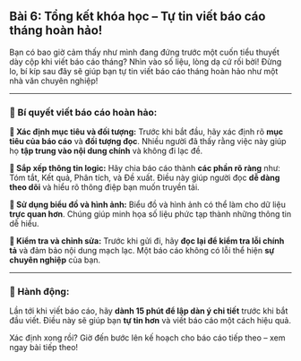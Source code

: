 ## Bài 6: Tổng kết khóa học – Tự tin viết báo cáo tháng hoàn hảo!

Bạn có bao giờ cảm thấy như mình đang đứng trước một cuốn tiểu thuyết dày cộp khi viết báo cáo tháng? Nhìn vào số liệu, lòng dạ cứ rối bời! Đừng lo, bí kíp sau đây sẽ giúp bạn tự tin viết báo cáo tháng hoàn hảo như một nhà văn chuyên nghiệp!

---

### 📌 Bí quyết viết báo cáo hoàn hảo:

**🔹 Xác định mục tiêu và đối tượng:**
Trước khi bắt đầu, hãy xác định rõ **mục tiêu của báo cáo** và **đối tượng đọc**. Nhiều người đã thấy rằng việc này giúp họ **tập trung vào nội dung chính** và không đi lạc đề.

**🔹 Sắp xếp thông tin logic:**
Hãy chia báo cáo thành **các phần rõ ràng** như: Tóm tắt, Kết quả, Phân tích, và Đề xuất. Điều này giúp người đọc **dễ dàng theo dõi** và hiểu rõ thông điệp bạn muốn truyền tải.

**🔹 Sử dụng biểu đồ và hình ảnh:**
Biểu đồ và hình ảnh có thể làm cho dữ liệu **trực quan hơn**. Chúng giúp minh họa số liệu phức tạp thành những thông tin dễ hiểu.

**🔹 Kiểm tra và chỉnh sửa:**
Trước khi gửi đi, hãy **đọc lại để kiểm tra lỗi chính tả** và đảm bảo nội dung mạch lạc. Một báo cáo không có lỗi thể hiện **sự chuyên nghiệp** của bạn.

---

### 🚀 Hành động:

Lần tới khi viết báo cáo, hãy **dành 15 phút để lập dàn ý chi tiết** trước khi bắt đầu viết. Điều này sẽ giúp bạn **tự tin hơn** và viết báo cáo một cách hiệu quả.

Xác định xong rồi? Giờ đến bước lên kế hoạch cho báo cáo tiếp theo – xem ngay bài tiếp theo!  